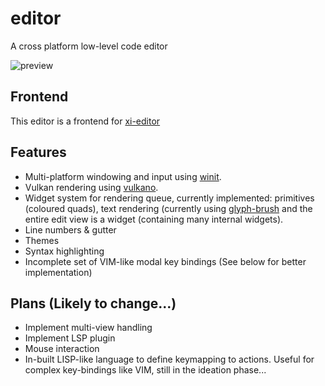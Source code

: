 # editor
A cross platform low-level code editor

![preview](https://i.imgur.com/4N6zNcF.png)

## Frontend
This editor is a frontend for [xi-editor](https://github.com/xi-editor/xi-editor)

## Features
- Multi-platform windowing and input using [winit](https://github.com/rust-windowing/winit-rs).
- Vulkan rendering using [vulkano](https://github.com/vulkano-rs/vulkano).
- Widget system for rendering queue, currently implemented: primitives (coloured quads), text rendering (currently using [glyph-brush](https://github.com/alexheretic/glyph-brush) and the entire edit view is a widget (containing many internal widgets).
- Line numbers & gutter
- Themes
- Syntax highlighting
- Incomplete set of VIM-like modal key bindings (See below for better implementation)

## Plans (Likely to change...)
- Implement multi-view handling
- Implement LSP plugin
- Mouse interaction
- In-built LISP-like language to define keymapping to actions. Useful for complex key-bindings like VIM, still in the ideation phase...

